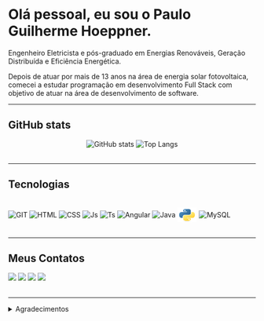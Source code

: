 <div>
<h1>Olá pessoal, eu sou o Paulo Guilherme Hoeppner.</h1>
<p>
Engenheiro Eletricista e pós-graduado em Energias Renováveis, Geração Distribuída e Eficiência Energética.

Depois de atuar por mais de 13 anos na área de energia solar fotovoltaica, comecei a estudar programação em desenvolvimento Full Stack com objetivo de atuar na área de desenvolvimento de software.
</p>
</div>
<hr>

<h2>GitHub stats</h2>
<div align=center>
   <img alt="GitHub stats" height="" width="420" src="https://github-readme-stats.vercel.app/api?username=paulohoeppner&rank_icon=github&show_icons=true&hide=contribs,prs&cache_seconds=86400&theme=dark">
   <img alt="Top Langs" 
   height="" width="350" src="https://github-readme-stats.vercel.app/api/top-langs/?username=paulohoeppner&hide_progress=true&theme=dark&show_icons=true&card_width=">
  </div>
 <br><hr>

<h2>Tecnologias</h2>
<div style=display: inline_block><br>  
  <img align="center" alt="GIT" height="30" width="40" src="https://cdn.jsdelivr.net/gh/devicons/devicon/icons/git/git-original.svg">
  <img align="center" alt="HTML" height="30" width="40" src="https://cdn.jsdelivr.net/gh/devicons/devicon/icons/html5/html5-original.svg"> 
  <img align="center" alt="CSS" height="30" width="40" src="https://cdn.jsdelivr.net/gh/devicons/devicon/icons/css3/css3-original.svg">
  <img align="center" alt="Js" height="30" width="40" src="https://cdn.jsdelivr.net/gh/devicons/devicon/icons/javascript/javascript-original.svg">   
  <img align="center" alt="Ts" height="30" width="40" src="https://cdn.jsdelivr.net/gh/devicons/devicon/icons/typescript/typescript-original.svg">
  <img align="center" alt="Angular" height="30" width="40" src="https://cdn.jsdelivr.net/gh/devicons/devicon/icons/angularjs/angularjs-original.svg">
  <img align="center" alt="Java" height="30" width="40" src="https://cdn.jsdelivr.net/gh/devicons/devicon/icons/java/java-original.svg">  
  <img align="center" alt="Python" height="30" width="40" src="https://raw.githubusercontent.com/devicons/devicon/master/icons/python/python-original.svg">
  <img align="center" alt="MySQL" height="30" width="40" src="https://cdn.jsdelivr.net/gh/devicons/devicon/icons/mysql/mysql-original.svg">  
</div>
<br><hr>
 
<h2>Meus Contatos</h2>
<div>
  <a href="https://web.dio.me/users/pgshoeppner/" target="_blank"><img src="https://img.shields.io/badge/-Meu%20Perfil%20na%20DIO-30A3DC?style=for-the-badge" target="_blank"></a>  
  <a href="http://www.linkedin.com/in/paulo-guilherme-hoeppner" target="_blank"><img src="https://img.shields.io/badge/-LinkedIn-%230077B5?style=for-the-badge&logo=linkedin&logoColor=white" target="_blank"></a> 
  <a href = "mailto:pgshoeppner@outlook.com"><img src="https://img.shields.io/badge/Microsoft_Outlook-0078D4?style=for-the-badge&logo=microsoft-outlook&logoColor=white" target="_blank"></a>
  <a href = "mailto:pgshoeppner2@gmail.com"><img src="https://img.shields.io/badge/-Gmail-%23333?style=for-the-badge&logo=gmail&logoColor=white" target="_blank"></a> 
</div>
<br><hr>

<details align="left">
  <summary>Agradecimentos</summary>

  - Badges: <a href="https://shields.io/">shields.io</a>;
  - Badges: <a href="https://devicon.dev/">devicon.dev</a>;
  - GitHub Stats: <a href="https://github.com/anuraghazra/github-readme-stats">anuraghazra</a>;
  - <a href="https://github.com/elidianaandrade">Elidiana Andrade</a>: Por compartilhar seu conhecimento sobre esse tema;
  - <a href="https://github.com/rafaballerini">Rafaella Ballerini</a> : Por compartilhar seu conhecimento sobre esse tema.                  
</details>
